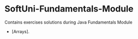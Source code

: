 # SoftUni-Fundamentals-Module
Contains exercises solutions during Java Fundamentals Module
- [Arrays].
